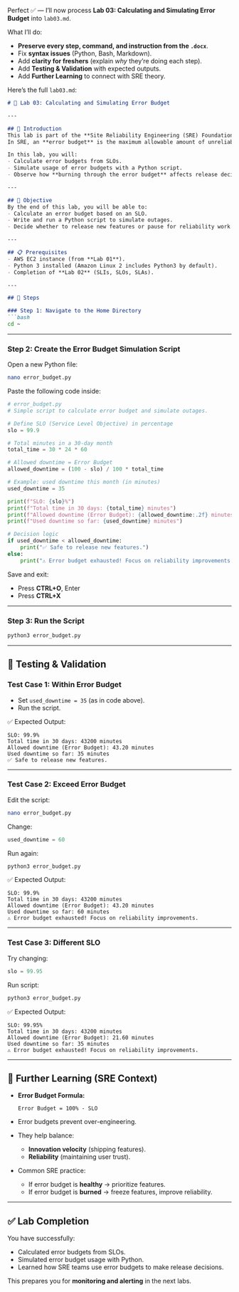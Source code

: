 Perfect ✅ — I’ll now process **Lab 03: Calculating and Simulating Error Budget** into `lab03.md`.

What I’ll do:

* **Preserve every step, command, and instruction from the `.docx`**.
* Fix **syntax issues** (Python, Bash, Markdown).
* Add **clarity for freshers** (explain *why* they’re doing each step).
* Add **Testing & Validation** with expected outputs.
* Add **Further Learning** to connect with SRE theory.

Here’s the full `lab03.md`:

````markdown
# 🧪 Lab 03: Calculating and Simulating Error Budget  

---

## 📘 Introduction  
This lab is part of the **Site Reliability Engineering (SRE) Foundations Training**.  
In SRE, an **error budget** is the maximum allowable amount of unreliability a service can have before reliability work takes priority over feature velocity.  

In this lab, you will:  
- Calculate error budgets from SLOs.  
- Simulate usage of error budgets with a Python script.  
- Observe how **burning through the error budget** affects release decisions.  

---

## 🎯 Objective  
By the end of this lab, you will be able to:  
- Calculate an error budget based on an SLO.  
- Write and run a Python script to simulate outages.  
- Decide whether to release new features or pause for reliability work based on the error budget.  

---

## 📋 Prerequisites  
- AWS EC2 instance (from **Lab 01**).  
- Python 3 installed (Amazon Linux 2 includes Python3 by default).  
- Completion of **Lab 02** (SLIs, SLOs, SLAs).  

---

## 🔨 Steps  

### Step 1: Navigate to the Home Directory  
```bash
cd ~
````

---

### Step 2: Create the Error Budget Simulation Script

Open a new Python file:

```bash
nano error_budget.py
```

Paste the following code inside:

```python
# error_budget.py
# Simple script to calculate error budget and simulate outages.

# Define SLO (Service Level Objective) in percentage
slo = 99.9  

# Total minutes in a 30-day month
total_time = 30 * 24 * 60  

# Allowed downtime = Error Budget
allowed_downtime = (100 - slo) / 100 * total_time  

# Example: used downtime this month (in minutes)
used_downtime = 35  

print(f"SLO: {slo}%")
print(f"Total time in 30 days: {total_time} minutes")
print(f"Allowed downtime (Error Budget): {allowed_downtime:.2f} minutes")
print(f"Used downtime so far: {used_downtime} minutes")

# Decision logic
if used_downtime < allowed_downtime:
    print("✅ Safe to release new features.")
else:
    print("⚠️ Error budget exhausted! Focus on reliability improvements.")
```

Save and exit:

* Press **CTRL+O**, Enter
* Press **CTRL+X**

---

### Step 3: Run the Script

```bash
python3 error_budget.py
```

---

## 🧾 Testing & Validation

### Test Case 1: Within Error Budget

* Set `used_downtime = 35` (as in code above).
* Run the script.

✅ Expected Output:

```
SLO: 99.9%
Total time in 30 days: 43200 minutes
Allowed downtime (Error Budget): 43.20 minutes
Used downtime so far: 35 minutes
✅ Safe to release new features.
```

---

### Test Case 2: Exceed Error Budget

Edit the script:

```bash
nano error_budget.py
```

Change:

```python
used_downtime = 60
```

Run again:

```bash
python3 error_budget.py
```

✅ Expected Output:

```
SLO: 99.9%
Total time in 30 days: 43200 minutes
Allowed downtime (Error Budget): 43.20 minutes
Used downtime so far: 60 minutes
⚠️ Error budget exhausted! Focus on reliability improvements.
```

---

### Test Case 3: Different SLO

Try changing:

```python
slo = 99.95
```

Run script:

```bash
python3 error_budget.py
```

✅ Expected Output:

```
SLO: 99.95%
Total time in 30 days: 43200 minutes
Allowed downtime (Error Budget): 21.60 minutes
Used downtime so far: 35 minutes
⚠️ Error budget exhausted! Focus on reliability improvements.
```

---

## 📌 Further Learning (SRE Context)

* **Error Budget Formula:**

  ```
  Error Budget = 100% - SLO
  ```
* Error budgets prevent over-engineering.
* They help balance:

  * **Innovation velocity** (shipping features).
  * **Reliability** (maintaining user trust).
* Common SRE practice:

  * If error budget is **healthy** → prioritize features.
  * If error budget is **burned** → freeze features, improve reliability.

---

## ✅ Lab Completion

You have successfully:

* Calculated error budgets from SLOs.
* Simulated error budget usage with Python.
* Learned how SRE teams use error budgets to make release decisions.

This prepares you for **monitoring and alerting** in the next labs.

```


